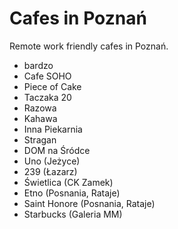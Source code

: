 # Cafes in Poznań


Remote work friendly cafes in Poznań.

- bardzo
- Cafe SOHO
- Piece of Cake
- Taczaka 20
- Razowa
- Kahawa
- Inna Piekarnia
- Stragan
- DOM na Śródce
- Uno (Jeżyce)
- 239 (Łazarz)
- Świetlica (CK Zamek)
- Etno (Posnania, Rataje)
- Saint Honore (Posnania, Rataje)
- Starbucks (Galeria MM)
